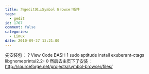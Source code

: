 ```yaml
---
title: 为gedit装上Symbol Browser插件
tags:
  - gedit
id: 1767
comment: false
categories:
  - Linux
date: 2010-09-27 13:21:00
---
```


先安装包：
?
View Code
BASH
1
sudo
aptitude
install
exuberant-ctags libgnomeprintui2.2-
0
然后去主页下了安装：
http://sourceforge.net/projects/symbol-browser/files/